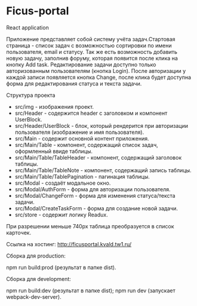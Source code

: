 # Ficus-portal
React application

Приложение представляет собой систему учёта задач.Cтартовая страница - список задач с возможностью сортировки по имени пользователя, email и статусу. Так же есть возможность добавить новую задачу, заполнив форуму, которая появится после клика на кнопку Add task. Редактирование задачи доступно только авторизованным пользователям (кнопка Login). После авторизации у каждой записи появляется кнопка Change, после клика будет доступна форма для редактирования статуса и текста задачи. 

Структура проекта

- src/img - изображения проект.
- src/Header - содержится header с заголовком и компонент UserBlock.
- src/Header/UserBlock - блок, который рендерится при авторизации пользователя (изображение и имя пользователя).
- src/Main - содержит основной контент приложения.
- src/Main/Table - компонент, содержащий список задач, оформленный ввиде таблицы.
- src/Main/Table/TableHeader - компонент, содержащий заголовок таблицы.
- src/Main/Table/TableNote - компонент, содержащий запись таблицы.
- src/Main/Table/TablePagination -  пагинация таблицы.
- src/Modal - создаёт модальное окно.
- src/Modal/AuthForm - форма для авторизации пользователя.
- src/Modal/ChangeForm - форма для изменения статуса/текста задачи.
- src/Modal/CreateTaskForm - форма для создание новой задачи.
- src/store - содержит логику Readux.

При разрешении меньше 740px таблица преобразуется в список карточек.

Ссылка на хостинг: http://ficusportal.kvald.tw1.ru/

Сборка для production: 

npm run build:prod (результат в папке dist).

Сборка для development: 

npm run build:dev (результат в папке dist);
npm run dev (запускает webpack-dev-server).
